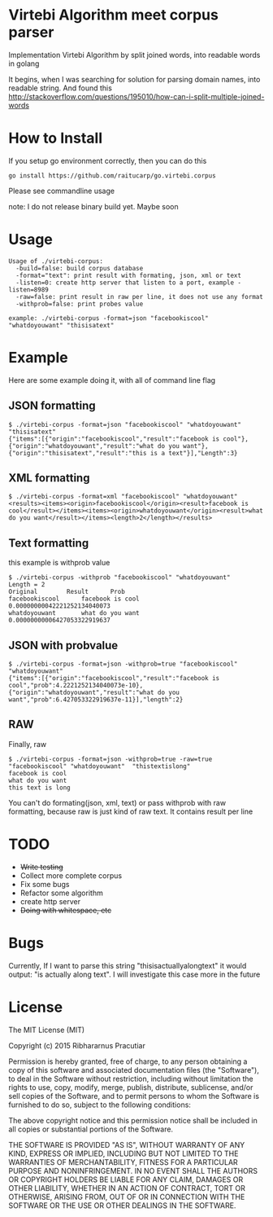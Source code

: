 # Virtebi Algorithm meet corpus parser
Implementation Virtebi Algorithm by split joined words, into readable words in golang

It begins, when I was searching for solution for parsing domain names, into readable string. And found this
http://stackoverflow.com/questions/195010/how-can-i-split-multiple-joined-words

# How to Install
If you setup go environment correctly, then you can do this
```
go install https://github.com/raitucarp/go.virtebi.corpus 
```
Please see commandline usage

note: I do not release binary build yet. Maybe soon

# Usage
```
Usage of ./virtebi-corpus:
  -build=false: build corpus database
  -format="text": print result with formating, json, xml or text
  -listen=0: create http server that listen to a port, example -listen=8989
  -raw=false: print result in raw per line, it does not use any format
  -withprob=false: print probes value
  
example: ./virtebi-corpus -format=json "facebookiscool" "whatdoyouwant" "thisisatext"

```

# Example
Here are some example doing it, with all of command line flag

## JSON formatting
```
$ ./virtebi-corpus -format=json "facebookiscool" "whatdoyouwant" "thisisatext"
{"items":[{"origin":"facebookiscool","result":"facebook is cool"},{"origin":"whatdoyouwant","result":"what do you want"},{"origin":"thisisatext","result":"this is a text"}],"Length":3}
```

## XML formatting
```
$ ./virtebi-corpus -format=xml "facebookiscool" "whatdoyouwant"
<results><items><origin>facebookiscool</origin><result>facebook is cool</result></items><items><origin>whatdoyouwant</origin><result>what do you want</result></items><length>2</length></results>
```

## Text formatting
this example is withprob value 
```
$ ./virtebi-corpus -withprob "facebookiscool" "whatdoyouwant" 
Length = 2
Original		Result		Prob
facebookiscool		facebook is cool		0.00000000042221252134040073
whatdoyouwant		what do you want		0.00000000006427053322919637
```

## JSON with probvalue
```
$ ./virtebi-corpus -format=json -withprob=true "facebookiscool" "whatdoyouwant"
{"items":[{"origin":"facebookiscool","result":"facebook is cool","prob":4.2221252134040073e-10},{"origin":"whatdoyouwant","result":"what do you want","prob":6.427053322919637e-11}],"length":2}
```

## RAW
Finally, raw
```
$ ./virtebi-corpus -format=json -withprob=true -raw=true "facebookiscool" "whatdoyouwant"  "thistextislong"
facebook is cool
what do you want
this text is long
```

You can't do formating(json, xml, text) or pass withprob with raw formatting, because raw is just kind of raw text. It contains result per line

# TODO
- ~~Write testing~~
- Collect more complete corpus
- Fix some bugs
- Refactor some algorithm
- create http server
- ~~Doing with whitespace, etc~~

# Bugs
Currently, If I want to parse this string "thisisactuallyalongtext" it would output: "is actually along text".
I will investigate this case more in the future

# License
The MIT License (MIT)

Copyright (c) 2015 Ribhararnus Pracutiar

Permission is hereby granted, free of charge, to any person obtaining a copy
of this software and associated documentation files (the "Software"), to deal
in the Software without restriction, including without limitation the rights
to use, copy, modify, merge, publish, distribute, sublicense, and/or sell
copies of the Software, and to permit persons to whom the Software is
furnished to do so, subject to the following conditions:

The above copyright notice and this permission notice shall be included in all
copies or substantial portions of the Software.

THE SOFTWARE IS PROVIDED "AS IS", WITHOUT WARRANTY OF ANY KIND, EXPRESS OR
IMPLIED, INCLUDING BUT NOT LIMITED TO THE WARRANTIES OF MERCHANTABILITY,
FITNESS FOR A PARTICULAR PURPOSE AND NONINFRINGEMENT. IN NO EVENT SHALL THE
AUTHORS OR COPYRIGHT HOLDERS BE LIABLE FOR ANY CLAIM, DAMAGES OR OTHER
LIABILITY, WHETHER IN AN ACTION OF CONTRACT, TORT OR OTHERWISE, ARISING FROM,
OUT OF OR IN CONNECTION WITH THE SOFTWARE OR THE USE OR OTHER DEALINGS IN THE
SOFTWARE.
